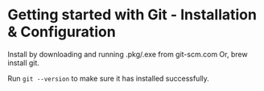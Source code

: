 # Getting started with Git - Installation & Configuration
Install by downloading and running .pkg/.exe from git-scm.com
Or, brew install git.

Run `git --version` to make sure it has installed successfully.
